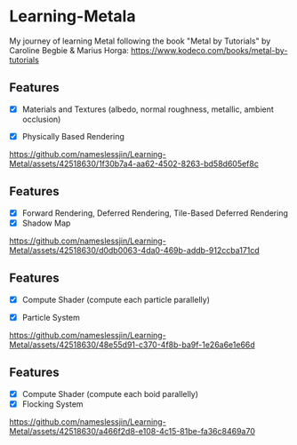 # Learning-Metala
My journey of learning Metal following the book "Metal by Tutorials" by Caroline Begbie & Marius Horga:
https://www.kodeco.com/books/metal-by-tutorials

## Features
- [x] Materials and Textures (albedo, normal roughness, metallic, ambient occlusion)
- [x] Physically Based Rendering


https://github.com/nameslessjin/Learning-Metal/assets/42518630/1f30b7a4-aa62-4502-8263-bd58d605ef8c


## Features
- [x] Forward Rendering, Deferred Rendering, Tile-Based Deferred Rendering
- [x] Shadow Map

https://github.com/nameslessjin/Learning-Metal/assets/42518630/d0db0063-4da0-469b-addb-912ccba171cd


## Features
- [x] Compute Shader (compute each particle parallelly)
- [x] Particle System



https://github.com/nameslessjin/Learning-Metal/assets/42518630/48e55d91-c370-4f8b-ba9f-1e26a6e1e66d



## Features
- [x] Compute Shader (compute each boid parallelly)
- [x] Flocking System

https://github.com/nameslessjin/Learning-Metal/assets/42518630/a466f2d8-e108-4c15-81be-fa36c8469a70





